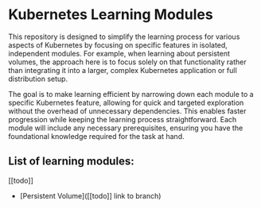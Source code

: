 # Kubernetes Learning Modules

This repository is designed to simplify the learning process for various aspects of Kubernetes by focusing on specific features in isolated, independent modules. For example, when learning about persistent volumes, the approach here is to focus solely on that functionality rather than integrating it into a larger, complex Kubernetes application or full distribution setup.

The goal is to make learning efficient by narrowing down each module to a specific Kubernetes feature, allowing for quick and targeted exploration without the overhead of unnecessary dependencies. This enables faster progression while keeping the learning process straightforward. Each module will include any necessary prerequisites, ensuring you have the foundational knowledge required for the task at hand.

## List of learning modules:
[[todo]]
- [Persistent Volume]([[todo]] link to branch)
